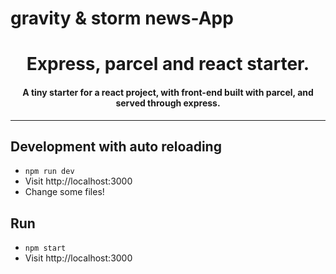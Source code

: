 # gravity & storm news-App
<h1 align="center">Express, parcel and react starter.</h1>

<h4 align="center">
A tiny starter for a react project, with front-end built with parcel, and served through express.
</h4>

***


## Development with auto reloading

* `npm run dev`
* Visit http://localhost:3000
* Change some files!

## Run

* `npm start`
* Visit http://localhost:3000
